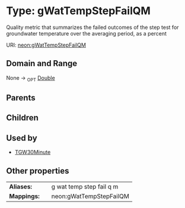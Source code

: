 
# Type: gWatTempStepFailQM


Quality metric that summarizes the failed outcomes of the step test for groundwater temperature over the averaging period, as a percent

URI: [neon:gWatTempStepFailQM](https://data.neonscience.org/gWatTempStepFailQM)


## Domain and Range

None ->  <sub>OPT</sub> [Double](types/Double.md)

## Parents


## Children


## Used by

 * [TGW30Minute](TGW30Minute.md)

## Other properties

|  |  |  |
| --- | --- | --- |
| **Aliases:** | | g wat temp step fail q m |
| **Mappings:** | | neon:gWatTempStepFailQM |

